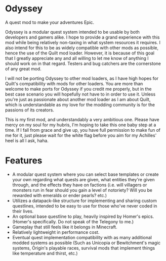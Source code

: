 # Odyssey

A quest mod to make your adventures Epic.

Odyssey is a modular quest system intended to be usable by both developers and gamers alike. I hope to provide a grand experience with this mod while being relatively non-taxing in what system resources it requires. I also intend for this to be as widely compatible with other mods as possible, hence the use of the Quilt mod loader. However, it is because of this goal that I greatly appreciate any and all willing to let me know of anything I should work on in that regard. Testers and bug catchers are the cornerstone of any great mod.

I will not be porting Odyssey to other mod loaders, as I have high hopes for Quilt's compatibility with mods for other loaders. You are more than welcome to make ports for Odyssey if you credit me properly, but in the best case scenario you will hopefully not have to in order to use it. Unless you're just as passionate about another mod loader as I am about Quilt, which is understandable as my love for the modding community is for the passions of its creators.

This is my first mod, and understandably a very ambitious one. Please have mercy on my soul for my hubris, I'm hoping to take this one baby step at a time. If I fall from grace and give up, you have full permission to make fun of me for it, just please wait for the white flag before you aim for my Achilles' heel is all I ask, haha. 

# Features

 - A modular quest system where you can select base templates or create your own regarding what quests are given, what entities they're given through, and the effects they have on factions (i.e. will villagers or monsters run in fear should you gain a level of notoriety? Will you be rewarded with emeralds or ender pearls? etc.)
 - Utilizes a datapack-like structure for implementing and sharing custom questlines, intended to be easy to use for those who've never coded in their lives.
 - An optional base questline to play, heavily inspired by Homer's epics. (Homer's specifically. Do not speak of the Telegony to me.)
 - Gameplay that still feels like it belongs in Minecraft.
 - Relatively lightweight in performance cost.
 - Eventual quest implementation compatibility with as many additional modded systems as possible (Such as Unicopia or Bewitchment's magic systems, Origin's playable races, survival mods that implement things like temperature and thirst, etc.)
